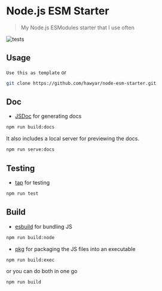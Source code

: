 # Node.js ESM Starter

> My Node.js ESModules starter that I use often

![tests](https://github.com/hawyar/node-esm-starter/actions/workflows/test.yml/badge.svg)

## Usage
`Use this as template` or

```bash
git clone https://github.com/hawyar/node-esm-starter.git
```

## Doc
- [JSDoc](https://jsdoc.app/index.html) for generating docs

```bash
npm run build:docs
```

It also includes a local server for previewing the docs.
```bash
npm run serve:docs
```

## Testing
- [tap](https://node-tap.org/) for testing
```bash
npm run test
```

## Build
- [esbuild](https://esbuild.github.io/) for bundling JS
```bash
npm run build:node
```
- [pkg](https://github.com/vercel/pkg) for packaging the JS files into an executable
```bash
npm run build:exec
```

or you can do both in one go

```bash
npm run build
```